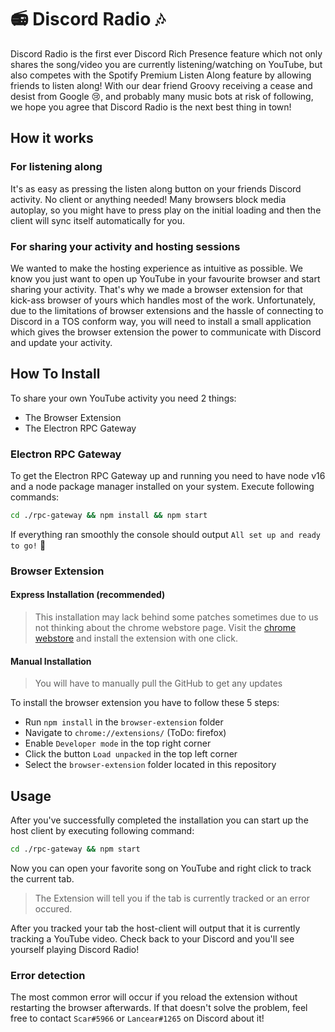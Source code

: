 # 📻 Discord Radio 🎶
Discord Radio is the first ever Discord Rich Presence feature which not only shares the song/video you are currently listening/watching on YouTube, but also competes with the Spotify Premium Listen Along feature by allowing friends to listen along!
With our dear friend Groovy receiving a cease and desist from Google 😢, and probably many music bots at risk of following, we hope you agree that Discord Radio is the next best thing in town!

## How it works
### For listening along
It's as easy as pressing the listen along button on your friends Discord activity. No client or anything needed!
Many browsers block media autoplay, so you might have to press play on the initial loading and then the client will sync itself automatically for you.

### For sharing your activity and hosting sessions
We wanted to make the hosting experience as intuitive as possible. We know you just want to open up YouTube in your favourite browser and start sharing your activity.
That's why we made a browser extension for that kick-ass browser of yours which handles most of the work. Unfortunately, due to the limitations of browser extensions and the hassle of connecting to Discord in a TOS conform way, you will need to install a small application which gives the browser extension the power to communicate with Discord and update your activity.

## How To Install
To share your own YouTube activity you need 2 things:
  * The Browser Extension
  * The Electron RPC Gateway

### Electron RPC Gateway

To get the Electron RPC Gateway up and running you need to have node v16 and a node package manager installed on your system.
Execute following commands:
```bash
cd ./rpc-gateway && npm install && npm start
```

If everything ran smoothly the console should output `All set up and ready to go!` 🎉

### Browser Extension
#### Express Installation (recommended)
> This installation may lack behind some patches sometimes due to us not thinking about the chrome webstore page.
Visit the [chrome webstore](https://chrome.google.com/webstore/detail/discord-radio/inhkknpphjhmhlkmlnmoaldikmfciecc) and install the extension with one click.

#### Manual Installation
> You will have to manually pull the GitHub to get any updates

To install the browser extension you have to follow these 5 steps:
* Run `npm install` in the `browser-extension` folder
* Navigate to `chrome://extensions/` (ToDo: firefox)
* Enable `Developer mode` in the top right corner
* Click the button `Load unpacked` in the top left corner
* Select the `browser-extension` folder located in this repository

## Usage
After you've successfully completed the installation you can start up the host client by executing following command:
```bash
cd ./rpc-gateway && npm start
```

Now you can open your favorite song on YouTube and right click to track the current tab.
> The Extension will tell you if the tab is currently tracked or an error occured.

After you tracked your tab the host-client will output that it is currently tracking a YouTube video.
Check back to your Discord and you'll see yourself playing Discord Radio!

### Error detection
The most common error will occur if you reload the extension without restarting the browser afterwards.
If that doesn't solve the problem, feel free to contact `Scar#5966` or `Lancear#1265` on Discord about it!
